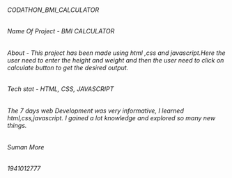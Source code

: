 ###### CODATHON_BMI_CALCULATOR



###### Name Of Project - BMI CALCULATOR
###### About - This project has been made using html ,css and javascript.Here the user need to enter the height and weight and then the user need to click on calculate button to get the desired output.
###### Tech stat - HTML, CSS, JAVASCRIPT
###### The 7 days web Development was very informative, I learned html,css,javascript. I gained a lot knowledge and explored so many new things.
###### Suman More
###### 1941012777
